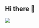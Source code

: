 ## Hi there 👋

![](https://komarev.com/ghpvc/?username=your-github-username&label=STALKERS&style=plastic&color=blueviolet&base=0)
